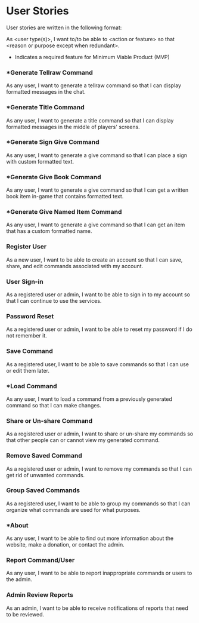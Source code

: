 # User Stories

User stories are written in the following format:

As &lt;user type(s)&gt;, I want to/to be able to &lt;action or feature&gt; so that &lt;reason or purpose except when redundant&gt;.

* Indicates a required feature for Minimum Viable Product (MVP)

### *Generate Tellraw Command

As any user, I want to generate a tellraw command so that I can display formatted messages in the chat.

### *Generate Title Command

As any user, I want to generate a title command so that I can display formatted messages in the middle of players' screens.

### *Generate Sign Give Command

As any user, I want to generate a give command so that I can place a sign with custom formatted text.

### *Generate Give Book Command

As any user, I want to generate a give command so that I can get a written book item in-game that contains formatted text.

### *Generate Give Named Item Command

As any user, I want to generate a give command so that I can get an item that has a custom formatted name.

### Register User

As a new user, I want to be able to create an account so that I can save, share, and edit commands associated with my
account.

### User Sign-in

As a registered user or admin, I want to be able to sign in to my account so that I can continue to use the services.

### Password Reset

As a registered user or admin, I want to be able to reset my password if I do not remember it.

### Save Command

As a registered user, I want to be able to save commands so that I can use or edit them later.

### *Load Command

As any user, I want to load a command from a previously generated command so that I can make changes.

### Share or Un-share Command

As a registered user or admin, I want to share or un-share my commands so that other people can or cannot view my
generated command.

### Remove Saved Command

As a registered user or admin, I want to remove my commands so that I can get rid of unwanted commands.

### Group Saved Commands

As a registered user, I want to be able to group my commands so that I can organize what commands are used for what
purposes.

### *About

As any user, I want to be able to find out more information about the website, make a donation, or contact the admin.

### Report Command/User

As any user, I want to be able to report inappropriate commands or users to the admin.

### Admin Review Reports

As an admin, I want to be able to receive notifications of reports that need to be reviewed.